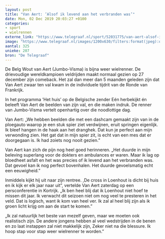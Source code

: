 ```yaml
---
layout: post
title: "Van Aert: ’Alsof ik levend aan het verbranden was’"
date: Mon, 02 Dec 2019 20:03:27 +0100
categories: 
- sport 
- wielrennen 
externe_link: "https://www.telegraaf.nl/sport/52031775/van-aert-alsof-ik-levend-aan-het-verbranden-was"
image: "https://www.telegraaf.nl/images/1200x630/filters:format(jpeg):quality(80)/cdn-kiosk-api.telegraaf.nl/4ff92ab0-1549-11ea-ab0d-02d1dbdc35d1.jpg"
aantal: 325
unieke: 207
bron: "De Telegraaf"
---
```


<p class="intro">De Belg Wout van Aert (Jumbo-Visma) is bijna weer wielrenner. De drievoudige wereldkampioen veldrijden maakt normaal gezien op 27 december zijn comeback. Het zal dan meer dan 5 maanden geleden zijn dat Van Aert zwaar ten val kwam in de individuele tijdrit van de Ronde van Frankrijk.</p> <p>In het programma ’Het huis’ op de Belgische zender Eén herbekijkt én beleeft Van Aert de beelden van zijn val, en die maken indruk. De renner van Jumbo-Visma vertelt openhartig over die noodlottige dag.</p><p>Van Aert: „We hebben beelden die met een dashcam gemaakt zijn van in de ploegauto waarop je een stuk spier ziet verdwijnen, eruit springen eigenlijk. Ik bleef hangen in de haak aan het dranghek. Dat kun je perfect aan mijn verwonding zien. Het gat dat in mijn spier zit, is echt van een mes dat er doorgegaan is. Ik had zoiets nog nooit gezien.”</p><p>Van Aert kan zich de pijn nog heel goed herinneren. „Het duurde in mijn beleving superlang voor de dokters en ambulances er waren. Maar ik lag op bloedheet asfalt en het was precies of ik levend aan het verbranden was. Dat gevoel kan ik nog perfect bovenhalen. Het duurde gevoelsmatig echt een eeuwigheid.”</p><p>Inmiddels kijkt hij uit naar zijn rentree. ,De cross in Loenhout is dicht bij huis en ik kijk er elk jaar naar uit”, vertelde Van Aert zaterdag op een persconferentie in Kortrijk. „Ik ben heel blij dat ik Loenhout niet hoef te missen dit jaar. Ik verwacht dit seizoen niet om nog veel te presteren in het veld. Dat is logisch, want ik kom van heel ver. Ik zal al heel blij zijn als ik groen licht krijg om aan de start te komen.”</p><p>„Ik zal natuurlijk het beste van mezelf geven, maar we moeten ook realistisch zijn. De andere jongens hebben al veel wedstrijden in de benen en zo laat instappen zal niet makkelijk zijn, Zeker niet na die blessure. Ik hoop stap voor stap weer wielrenner te worden.”</p>
